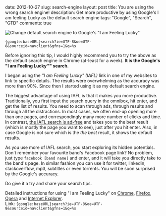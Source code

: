 date: 2012-10-27
slug: search-engine
layout: post
title: You are using the wrong search engine!
description: Get more productive by using Google's I am feeling Lucky as the default search engine
tags: "Google", "Search", "GTD"
comments: true


![Change default search engine to Google's "I am Feeling Lucky"](http://fully-faltoo.com/static/uploads/feeling-lucky.png)

    {google:baseURL}search?ie=UTF-8&oe=UTF-8&sourceid=navclient&gfns=1&q=%s

Before ignoring this tip, I would highly recommend you to try the above as the default search engine in Chrome (at-least for a week). **It is the Google's "I am Feeling Lucky™" search**.

I began using the *"I am Feeling Lucky" (IAFL)* link in one of my websites to link to specific details. The results were overwhelming as the accuracy was more than 90%. Since then I started using it as my default search engine.

The biggest advantage of using IAFL is that it makes you more productive. Traditionally, you first input the search query in the omnibox, hit enter, and get the list of results. You need to scan through ads, through results and through all the distractions. In most cases, we often end-up opening more than one pages, and correspondingly many more number of clicks and time. In contrast, [the IAFL search is ad-free][IAFL Cost] and takes you to the best result (which is mostly the page you want to see), just after you hit enter. Also, in case Google is not sure which is the *the best* result, it shows the default results.

As you use more of IAFL search, you start exploring its hidden potentials. Don't remember your favourite band's Facebook page link? No problem, just type `facebook [band name]` and enter, and it will take you directly take to the band's page. In similar fashion you can use it for twitter, linkedin, stackoverflow, mp3, subtitles or even torrents. You will be soon surprised by the Google's accuracy.

Do give it a try and share your search tips.

Detailed instructions for using "I am Feeling Lucky" on [Chrome][Chrome], [Firefox][Firefox], [Opera][Opera] and [Internet Explorer][IE].  
Link: `{google:baseURL}search?ie=UTF-8&oe=UTF-8&sourceid=navclient&gfns=1&q=%s`



[IAFL Cost]: http://en.wikipedia.org/wiki/Google_Search#.22I.27m_Feeling_Lucky.22
[Chrome]: http://support.google.com/chrome/bin/answer.py?hl=en&answer=95426
[Firefox]: http://support.mozilla.org/en-US/kb/search-web-address-bar?redirectlocale=en-US&redirectslug=Location+bar+search#w_changing-the-internet-keyword-service
[Opera]: http://my.opera.com/ariesptn/blog/index.dml/tag/I'm%20feeling%20lucky
[IE]: http://answers.microsoft.com/en-us/ie/forum/ie8-windows_other/how-can-i-make-googles-im-feeling-lucky-my-default/877858f5-36c3-4627-b337-5d62bb421a27
